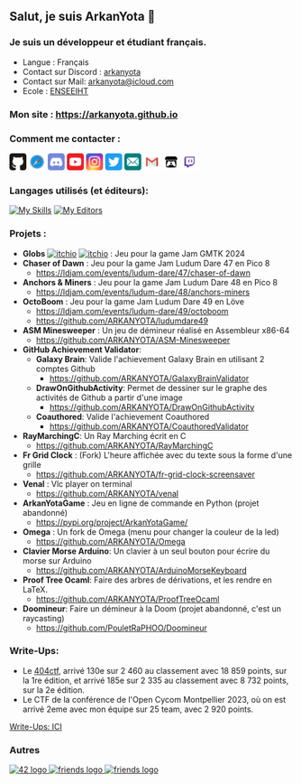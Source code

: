 ## Salut, je suis ArkanYota 👋  
  
### Je suis un développeur et étudiant français.  
- Langue : Français
- Contact sur Discord : [arkanyota](https://discord.com/users/315241140464910349)
- Contact sur Mail: [arkanyota@icloud.com](mailto:arkanyota@icloud.com)
- Ecole : [ENSEEIHT](https://enseeiht.fr)


### Mon site : **https://arkanyota.github.io**
  
### Comment me contacter :  
  
[<img src="Images/github.svg" alt="drawing" width="30px"/>](http://github.com/ARKANYOTA/)
[<img src="Images/safari.svg" alt="drawing" width="30px"/>](http://arkanyota.github.io/)
<img src="Images/discord.svg" alt="drawing" width="30px"/>
[<img src="Images/youtube.svg" alt="drawing" width="30px"/>](https://www.youtube.com/channel/UC44p7IFHS8WK7CF3zSv38QA/)
[<img src="Images/instagram.svg" alt="drawing" width="30px"/>](http://www.instagram.com/arkanyota/)
[<img src="Images/twitter.svg" alt="drawing" width="30px"/>](https://twitter.com/arkanyota/)
[<img src="Images/email.svg" alt="drawing" width="30px"/>](mailto:arkanyota@icloud.com)
[<img src="Images/gmail.svg" alt="drawing" width="30px"/>](mailto:lesarktime@gmail.com)
[<img src="Images/itch_io.svg" alt="drawing" width="30px"/>](https://arkanyota.itch.io/)
[<img src="Images/twitch.svg" alt="drawing" width="30px"/>](https://www.twitch.tv/arkanyota)
  
### Langages utilisés (et éditeurs):  
[![My Skills](https://skillicons.dev/icons?i=py,c,ocaml,cpp,blender,md,html,css,js,latex,regex,sqlite,bash)](https://arkanyota.github.io)
[![My Editors](https://skillicons.dev/icons?i=linux,vim,idea,git,github,discord,godot)](https://arkanyota.github.io)

### Projets :  
- **Globs** [<img src="https://cdn.simpleicons.org/itchdotio?viewbox=auto" alt="itchio" width="20px"/>](https://yolwoocle.itch.io/globs) [<img src="https://cdn.simpleicons.org/github?viewbox=auto" alt="itchio" width="20px"/>](https://github.com/ARKANYOTA/gmtk2024) : Jeu pour la game Jam GMTK 2024  
- **Chaser of Dawn** : Jeu pour la game Jam Ludum Dare 47 en Pico 8  
  - https://ldjam.com/events/ludum-dare/47/chaser-of-dawn  
- **Anchors & Miners** : Jeu pour la game Jam Ludum Dare 48 en Pico 8  
  - https://ldjam.com/events/ludum-dare/48/anchors-miners  
- **OctoBoom** : Jeu pour la game Jam Ludum Dare 49 en Löve  
  - https://ldjam.com/events/ludum-dare/49/octoboom  
  - https://github.com/ARKANYOTA/ludumdare49
- **ASM Minesweeper** : Un jeu de démineur réalisé en Assembleur x86-64  
  - https://github.com/ARKANYOTA/ASM-Minesweeper
- **GitHub Achievement Validator**:
  - **Galaxy Brain**: Valide l'achievement Galaxy Brain en utilisant 2 comptes Github
    - https://github.com/ARKANYOTA/GalaxyBrainValidator
  - **DrawOnGithubActivity**: Permet de dessiner sur le graphe des activités de Github a partir d'une image
    - https://github.com/ARKANYOTA/DrawOnGithubActivity
  - **Coauthored**: Valide l'achievement Coauthored
    - https://github.com/ARKANYOTA/CoauthoredValidator
- **RayMarchingC**: Un Ray Marching écrit en C
  - https://github.com/ARKANYOTA/RayMarchingC
- **Fr Grid Clock** : (Fork) L'heure affichée avec du texte sous la forme d'une grille  
  - https://github.com/ARKANYOTA/fr-grid-clock-screensaver
- **Venal** : Vlc player on terminal  
  - https://github.com/ARKANYOTA/venal  
- **ArkanYotaGame** : Jeu en ligne de commande en Python (projet abandonné)  
  - https://pypi.org/project/ArkanYotaGame/  
- **Omega** : Un fork de Omega (menu pour changer la couleur de la led)  
  - https://github.com/ARKANYOTA/Omega
- **Clavier Morse Arduino**: Un clavier à un seul bouton pour écrire du morse sur Arduino
  - https://github.com/ARKANYOTA/ArduinoMorseKeyboard
- **Proof Tree Ocaml**: Faire des arbres de dérivations, et les rendre en LaTeX.
  - https://github.com/ARKANYOTA/ProofTreeOcaml
- **Doomineur**: Faire un démineur à la Doom (projet abandonné, c'est un raycasting)
  - https://github.com/PouletRaPHOO/Doomineur


[](https://github.com/ARKANYOTA/Des_mineurs)
[](https://github.com/ARKANYOTA/NSIMorpion)

### Write-Ups:
- Le [404ctf](https://www.404ctf.fr), arrivé 130e sur 2 460 au classement avec 18 859 points, sur la 1re édition, et arrivé 185e sur 2 335 au classement avec 8 732 points, sur la 2e édition.
- Le CTF de la conférence de l'Open Cycom Montpellier 2023, où on est arrivé 2eme avec mon équipe sur 25 team, avec 2 920 points.

[Write-Ups: ICI](https://github.com/ARKANYOTA/write-ups)

### Autres
<div align="left">
  <a href="https://github.com/ARKANYOTA?tab=overview&from=2042-12-01&to=2042-12-31" target="_blank">
    <img src="https://github.com/MaximCosta/MaximCosta/blob/main/assets/42.png" width="52" alt="42 logo"  />
  </a>
  <a href="https://github.com/MaximCosta" target="_blank">
    <img src="https://github.com/MaximCosta/MaximCosta/blob/main/assets/friends.png" width="52" alt="friends logo"  />
  </a>
    <a href="https://github.com/torvalds?achievement=pair-extraordinaire&tab=achievements" target="_blank">
    <img src="https://skillicons.dev/icons?i=linux" width="52" alt="friends logo"  />
  </a>
</div>
